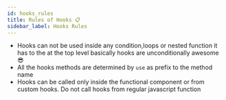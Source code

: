 ```yaml
---
id: hooks_rules
title: Rules of Hooks 📋
sidebar_label: Hooks Rules
---
```


* Hooks can not be used inside any condition,loops or nested function it has to the at the top level basically hooks are unconditionally awesome 😎
* All the hooks methods are determined by `use` as prefix to the method name
* Hooks can be called only inside the functional component or from custom hooks. Do not call hooks from regular javascript function
